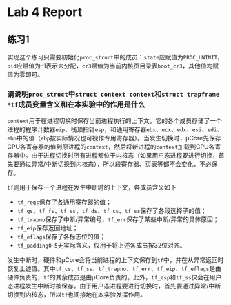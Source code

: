 # Lab 4 Report

## 练习1

实现这个练习只需要初始化`proc_struct`中的成员：`state`应赋值为`PROC_UNINIT`，`pid`应赋值为-1表示未分配，`cr3`赋值为当前内核页目录表`boot_cr3`，其他值均赋值为零即可。

### 请说明`proc_struct`中`struct context context`和`struct trapframe *tf`成员变量含义和在本实验中的作用是什么

`context`用于在进程切换时保存当前进程执行的上下文，它的各个成员存储了一个进程的程序计数器`eip`、栈顶指针`esp`，和通用寄存器`ebx`、`ecx`、`edx`、`esi`、`edi`、`ebp`中的值（`ebp`按实际情况也可视作专用寄存器）。当发生切换时，μCore先保存CPU各寄存器的值到原进程的`context`，然后将新进程的`context`加载到CPU各寄存器中。由于进程切换时所有进程都位于内核态（如果用户态进程要进行切换，首先要通过异常/中断切换到内核态），所以段寄存器、页表等都不会变化，不必保存。

`tf`则用于保存一个进程在发生中断时的上下文，各成员含义如下

- `tf_regs`保存了各通用寄存器的值；
- `tf_gs`、`tf_fs`、`tf_es`、`tf_ds`、`tf_cs`、`tf_ss`保存了各段选择子的值；
- `tf_trapno`保存了中断/异常编号，`tf_err`保存了某些中断/异常的具体原因；
- `tf_eip`保存返回地址；
- `tf_eflags`保存了各标志位的值；
- `tf_padding0~5`无实际含义，仅用于将上述各成员按32位对齐。

发生中断时，硬件和μCore会将当前进程的上下文保存到`tf`中，并在从异常返回时恢复上述值。其中`tf_cs`、`tf_ss`、`tf_trapno`、`tf_err`、`tf_eip`、`tf_eflags`是由硬件负责的，`tf`的其余成员是由μCore负责的。此外，`tf_esp`和`tf_ss`仅会在用户态进程发生中断时被保存。由于用户态进程要进行切换时，首先要通过异常/中断切换到内核态，所以`tf`也间接地在本实验发挥作用。
